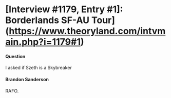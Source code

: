 # [Interview #1179, Entry #1]: Borderlands SF-AU Tour](https://www.theoryland.com/intvmain.php?i=1179#1)

#### Question

I asked if Szeth is a Skybreaker

#### Brandon Sanderson

RAFO.

